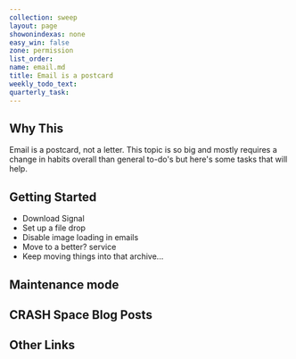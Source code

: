 ```yaml
---
collection: sweep
layout: page
showonindexas: none
easy_win: false
zone: permission
list_order:
name: email.md
title: Email is a postcard
weekly_todo_text:
quarterly_task:
---
```

## Why This

Email is a postcard, not a letter.
This topic is so big and mostly requires a change in habits overall than general to-do's but here's some tasks that will help. 

## Getting Started
- Download Signal
- Set up a file drop
- Disable image loading in emails
- Move to a better? service
- Keep moving things into that archive...


## Maintenance mode

## CRASH Space Blog Posts

## Other Links
